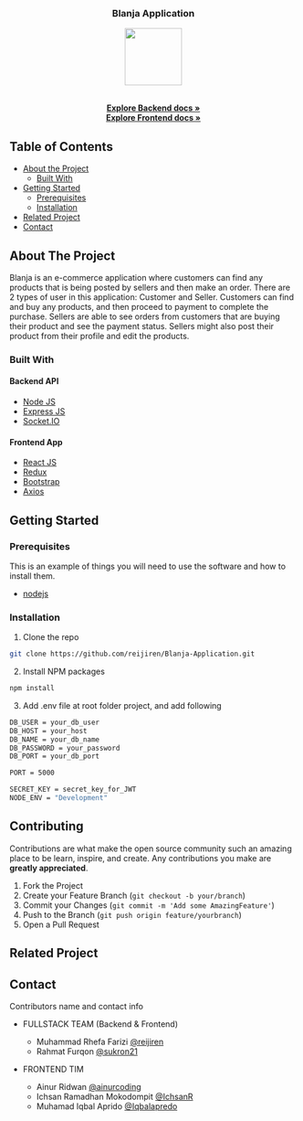 <br />
<p align="center">

  <h3 align="center">Blanja Application</h3>
  <p align="center">
    <image align="center" width="100" height="100" src='./frontend/src/assets/images/blanja_icon.png' />
  </p>

  <p align="center">
    <br />
    <a href="https://github.com/reijiren/Blanja-Application/tree/main/backend"><strong>Explore Backend docs »</strong></a>
    <br />
    <a href="https://github.com/reijiren/Blanja-Application/tree/main/frontend"><strong>Explore Frontend docs »</strong></a>
  </p>
</p>



<!-- TABLE OF CONTENTS -->
## Table of Contents

* [About the Project](#about-the-project)
  * [Built With](#built-with)
* [Getting Started](#getting-started)
  * [Prerequisites](#prerequisites)
  * [Installation](#installation)
* [Related Project](#related-project-backend)
* [Contact](#contact)



<!-- ABOUT THE PROJECT -->
## About The Project


Blanja is an e-commerce application where customers can find any products that is being posted by sellers and then make an order. There are 2 types of user in this application: Customer and Seller. Customers can find and buy any products, and then proceed to payment to complete the purchase. Sellers are able to see orders from customers that are buying their product and see the payment status. Sellers might also post their product from their profile and edit the products. 

### Built With

#### Backend API
* [Node JS](https://nodejs.org/en/docs/)
* [Express JS](https://expressjs.com/)
* [Socket.IO](https://socket.io/)

#### Frontend App
* [React JS](https://reactjs.org/)
* [Redux](https://redux.js.org/)
* [Bootstrap](https://getbootstrap.com/)
* [Axios](https://axios-http.com/)


<!-- GETTING STARTED -->
## Getting Started

### Prerequisites

This is an example of things you will need to use the software and how to install them.

* [nodejs](https://nodejs.org/en/download/)

### Installation

1. Clone the repo
```sh
git clone https://github.com/reijiren/Blanja-Application.git
```
2. Install NPM packages
```sh
npm install
```
3. Add .env file at root folder project, and add following
```sh
DB_USER = your_db_user
DB_HOST = your_host
DB_NAME = your_db_name
DB_PASSWORD = your_password
DB_PORT = your_db_port

PORT = 5000

SECRET_KEY = secret_key_for_JWT
NODE_ENV = "Development"

```




<!-- CONTRIBUTING -->
## Contributing

Contributions are what make the open source community such an amazing place to be learn, inspire, and create. Any contributions you make are **greatly appreciated**.

1. Fork the Project
2. Create your Feature Branch (`git checkout -b your/branch`)
3. Commit your Changes (`git commit -m 'Add some AmazingFeature'`)
4. Push to the Branch (`git push origin feature/yourbranch`)
5. Open a Pull Request



## Related Project



<!-- CONTACT -->
## Contact

Contributors name and contact info

* FULLSTACK TEAM (Backend & Frontend)
  * Muhammad Rhefa Farizi [@reijiren](https://github.com/reijiren)
  * Rahmat Furqon [@sukron21](https://github.com/sukron21)

* FRONTEND TIM
  * Ainur Ridwan [@ainurcoding](https://github.com/ainurcoding)
  * Ichsan Ramadhan Mokodompit [@IchsanR](https://github.com/IchsanR)
  * Muhamad Iqbal Aprido [@Iqbalapredo](https://github.com/Iqbalapredo)
